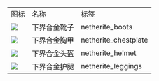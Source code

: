 <table>
	<tablebody>
		<tr>
			<td>图标</td>
			<td>名称</td>
			<td>标签</td>
		</tr>
		<tr>
			<td><img src="C:/Users/seese/Files/Projects/MC_datapacks/recipe_auto_manual/LemonTea_auto_recipes/input/mc_icon/combat/netherite_boots.png"></td>
			<td>下界合金靴子</td>
			<td>netherite_boots</td>
		</tr>
		<tr>
			<td><img src="C:/Users/seese/Files/Projects/MC_datapacks/recipe_auto_manual/LemonTea_auto_recipes/input/mc_icon/combat/netherite_chestplate.png"></td>
			<td>下界合金胸甲</td>
			<td>netherite_chestplate</td>
		</tr>
		<tr>
			<td><img src="C:/Users/seese/Files/Projects/MC_datapacks/recipe_auto_manual/LemonTea_auto_recipes/input/mc_icon/combat/netherite_helmet.png"></td>
			<td>下界合金头盔</td>
			<td>netherite_helmet</td>
		</tr>
		<tr>
			<td><img src="C:/Users/seese/Files/Projects/MC_datapacks/recipe_auto_manual/LemonTea_auto_recipes/input/mc_icon/combat/netherite_leggings.png"></td>
			<td>下界合金护腿</td>
			<td>netherite_leggings</td>
		</tr>
	</tablebody>
</table>
